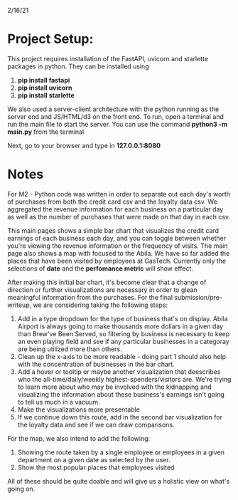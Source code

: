 2/16/21

# Project Setup:

This project requires installation of the FastAPI, uvicorn and starlette packages in python. They can be installed using 
1. **pip install fastapi**
2. **pip install uvicorn**
3. **pip install starlette**

We also used a server-client architecture with the python running as the server end and JS/HTML/d3 on the front end. To run, open a terminal and run the main file to start the server. You can use the command **python3 -m main.py** from the terminal

Next, go to your browser and type in **127.0.0.1:8080**

# Notes 
For M2 - Python code was written in order to separate out each day's worth of purchases from both the credit card csv and the loyalty data csv. We aggregated the revenue information for each business on a particular day as well as the number of purchases that were made on that day in each csv.  

This main pages shows a simple bar chart that visualizes the credit card earnings of each business each day, and you can toggle between whether you're viewing the revenue information or the frequency of visits. The main page also shows a map with focused to the Abila. We have so far added the places that have been visited by employees at GasTech. Currently only the selections of **date** and the **perfomance metric** will show effect.

After making this initial bar chart, it's become clear that a change of direction or further visualizations are necessary in order to glean meaningful information from the purchases. For the final submission/pre-writeup, we are considering taking the following steps:

1. Add in a type dropdown for the type of business that's on display. Abila Airport is always going to make thousands more dollars in a given day than Brew've Been Served, so filtering by business is necessary to keep an even playing field and see if any particular businesses in a categoray are being utilized more than others.
2. Clean up the x-axis to be more readable - doing part 1 should also help with the concentration of businesses in the bar chart.
3. Add a hover or tooltip or maybe another visualization that deescribes who the all-time/daily/weekly highest-spenders/visitors are. We're trying to learn more about who may be involved with the kidnapping and visualizing the information about these business's earnings isn't going to tell us much in a vacuum. 
4. Make the visualizations more presentable 
5. If we continue down this route, add in the second bar visualization for the loyalty data and see if we can draw comparisons.

For the map, we also intend to add the following:

1. Showing the route taken by a single employee or employees in a given department on a given date as selected by the user.
2. Show the most popular places that employees visited

All of these should be quite doable and will give us a holistic view on what's going on.
